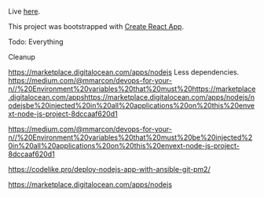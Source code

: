 
Live [here](https://web4u4less).

This project was bootstrapped with [Create React App](https://github.com/facebook/create-react-app).


Todo:
Everything

Cleanup

https://marketplace.digitalocean.com/apps/nodejs
Less dependencies. https://medium.com/@mmarcon/devops-for-your-n//%20Environment%20variables%20that%20must%20https://marketplace.digitalocean.com/appshttps://marketplace.digitalocean.com/apps/nodejs/nodejsbe%20injected%20in%20all%20applications%20on%20this%20envext-node-js-project-8dccaaf620d1


https://medium.com/@mmarcon/devops-for-your-n//%20Environment%20variables%20that%20must%20be%20injected%20in%20all%20applications%20on%20this%20envext-node-js-project-8dccaaf620d1

https://codelike.pro/deploy-nodejs-app-with-ansible-git-pm2/

https://marketplace.digitalocean.com/apps/nodejs
